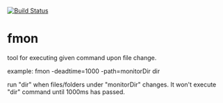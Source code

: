 [![Build Status](https://drone.io/github.com/tshm/fmon/status.png)](https://drone.io/github.com/tshm/fmon/latest)

fmon
====
tool for executing given command upon file change.

example:
  fmon -deadtime=1000 -path=monitorDir dir

run "dir" when files/folders under "monitorDir" changes.
It won't execute "dir" command until 1000ms has passed.

